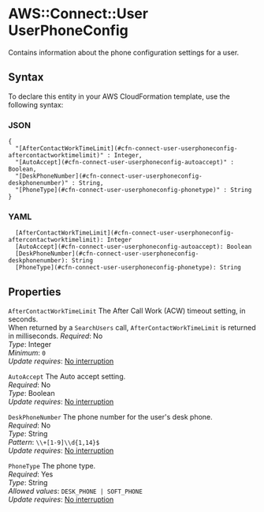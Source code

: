 # AWS::Connect::User UserPhoneConfig<a name="aws-properties-connect-user-userphoneconfig"></a>

Contains information about the phone configuration settings for a user\.

## Syntax<a name="aws-properties-connect-user-userphoneconfig-syntax"></a>

To declare this entity in your AWS CloudFormation template, use the following syntax:

### JSON<a name="aws-properties-connect-user-userphoneconfig-syntax.json"></a>

```
{
  "[AfterContactWorkTimeLimit](#cfn-connect-user-userphoneconfig-aftercontactworktimelimit)" : Integer,
  "[AutoAccept](#cfn-connect-user-userphoneconfig-autoaccept)" : Boolean,
  "[DeskPhoneNumber](#cfn-connect-user-userphoneconfig-deskphonenumber)" : String,
  "[PhoneType](#cfn-connect-user-userphoneconfig-phonetype)" : String
}
```

### YAML<a name="aws-properties-connect-user-userphoneconfig-syntax.yaml"></a>

```
  [AfterContactWorkTimeLimit](#cfn-connect-user-userphoneconfig-aftercontactworktimelimit): Integer
  [AutoAccept](#cfn-connect-user-userphoneconfig-autoaccept): Boolean
  [DeskPhoneNumber](#cfn-connect-user-userphoneconfig-deskphonenumber): String
  [PhoneType](#cfn-connect-user-userphoneconfig-phonetype): String
```

## Properties<a name="aws-properties-connect-user-userphoneconfig-properties"></a>

`AfterContactWorkTimeLimit`  <a name="cfn-connect-user-userphoneconfig-aftercontactworktimelimit"></a>
The After Call Work \(ACW\) timeout setting, in seconds\.  
When returned by a `SearchUsers` call, `AfterContactWorkTimeLimit` is returned in milliseconds\. 
*Required*: No  
*Type*: Integer  
*Minimum*: `0`  
*Update requires*: [No interruption](https://docs.aws.amazon.com/AWSCloudFormation/latest/UserGuide/using-cfn-updating-stacks-update-behaviors.html#update-no-interrupt)

`AutoAccept`  <a name="cfn-connect-user-userphoneconfig-autoaccept"></a>
The Auto accept setting\.  
*Required*: No  
*Type*: Boolean  
*Update requires*: [No interruption](https://docs.aws.amazon.com/AWSCloudFormation/latest/UserGuide/using-cfn-updating-stacks-update-behaviors.html#update-no-interrupt)

`DeskPhoneNumber`  <a name="cfn-connect-user-userphoneconfig-deskphonenumber"></a>
The phone number for the user's desk phone\.  
*Required*: No  
*Type*: String  
*Pattern*: `\\+[1-9]\\d{1,14}$`  
*Update requires*: [No interruption](https://docs.aws.amazon.com/AWSCloudFormation/latest/UserGuide/using-cfn-updating-stacks-update-behaviors.html#update-no-interrupt)

`PhoneType`  <a name="cfn-connect-user-userphoneconfig-phonetype"></a>
The phone type\.  
*Required*: Yes  
*Type*: String  
*Allowed values*: `DESK_PHONE | SOFT_PHONE`  
*Update requires*: [No interruption](https://docs.aws.amazon.com/AWSCloudFormation/latest/UserGuide/using-cfn-updating-stacks-update-behaviors.html#update-no-interrupt)